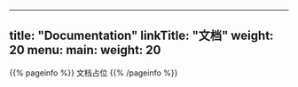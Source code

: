 
---
title: "Documentation"
linkTitle: "文档"
weight: 20
menu:
  main:
    weight: 20
---

{{% pageinfo %}}
文档占位
{{% /pageinfo %}}
